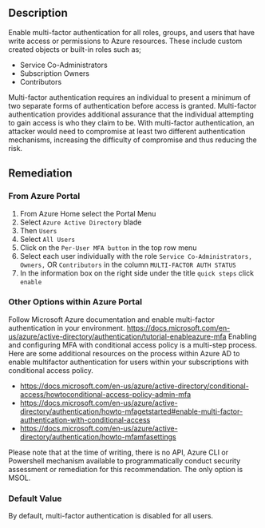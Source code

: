 ## Description

Enable multi-factor authentication for all roles, groups, and users that have write access or permissions to Azure resources. These include custom created objects or built-in roles such as;
- Service Co-Administrators
- Subscription Owners
- Contributors

Multi-factor authentication requires an individual to present a minimum of two separate forms of authentication before access is granted. Multi-factor authentication provides additional assurance that the individual attempting to gain access is who they claim to be. With multi-factor authentication, an attacker would need to compromise at least two different authentication mechanisms, increasing the difficulty of compromise and thus reducing the risk.

## Remediation

### From Azure Portal

1. From Azure Home select the Portal Menu
2. Select `Azure Active Directory` blade
3. Then `Users`
4. Select `All Users`
5. Click on the `Per-User MFA button` in the top row menu
6. Select each user individually with the role `Service Co-Administrators, Owners,` OR `Contributors` in the column `MULTI-FACTOR AUTH STATUS`
7. In the information box on the right side under the title `quick steps` click `enable`

### Other Options within Azure Portal

Follow Microsoft Azure documentation and enable multi-factor authentication in your environment.
https://docs.microsoft.com/en-us/azure/active-directory/authentication/tutorial-enableazure-mfa
Enabling and configuring MFA with conditional access policy is a multi-step process. Here are some additional resources on the process within Azure AD to enable multifactor authentication for users within your subscriptions with conditional access policy.

- https://docs.microsoft.com/en-us/azure/active-directory/conditional-access/howtoconditional-access-policy-admin-mfa
- https://docs.microsoft.com/en-us/azure/active-directory/authentication/howto-mfagetstarted#enable-multi-factor-authentication-with-conditional-access
- https://docs.microsoft.com/en-us/azure/active-directory/authentication/howto-mfamfasettings

Please note that at the time of writing, there is no API, Azure CLI or Powershell mechanism available to programmatically conduct security assessment or remediation for this recommendation. The only option is MSOL.

### Default Value

By default, multi-factor authentication is disabled for all users.